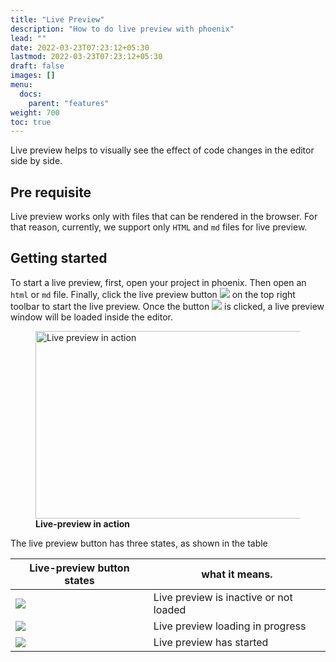 ```yaml
---
title: "Live Preview"
description: "How to do live preview with phoenix"
lead: ""
date: 2022-03-23T07:23:12+05:30
lastmod: 2022-03-23T07:23:12+05:30
draft: false
images: []
menu:
  docs:
    parent: "features"
weight: 700
toc: true
---
```


Live preview helps to visually see the effect of code changes in the editor side
by side.

## Pre requisite

Live preview works only with files that can be rendered in the browser. For that
reason, currently, we support only `HTML` and `md` files for live preview.

## Getting started

To start a live preview, first, open your project in phoenix. Then open an
`html` or `md` file. Finally, click the live preview button
![](https://docs-images.phcode.dev/images/live-preview/live-preview-button-inactive.png)
on the top right toolbar to start the live preview. Once the button
![](https://docs-images.phcode.dev/images/live-preview/live-preview-button-inactive.png)
is clicked, a live preview window will be loaded inside the editor.

 <figure>
 <img src="https://docs-images.phcode.dev/images/live-preview/live-preview-in-action.gif"  width="600" height="300" title="Live preview in action">
    <figcaption><b>Live-preview in action</b> </figcaption>
</figure>

The live preview button has three states, as shown in the table

| Live-preview button states                                                               | what it means.                         |
| ---------------------------------------------------------------------------------------- | -------------------------------------- |
| ![](https://docs-images.phcode.dev/images/live-preview/live-preview-button-inactive.png) | Live preview is inactive or not loaded |
| ![](https://docs-images.phcode.dev/images/live-preview/live-preview-loading.png)         | Live preview loading in progress       |
| ![](https://docs-images.phcode.dev/images/live-preview/live-preview-active.png)          | Live preview has started               |
